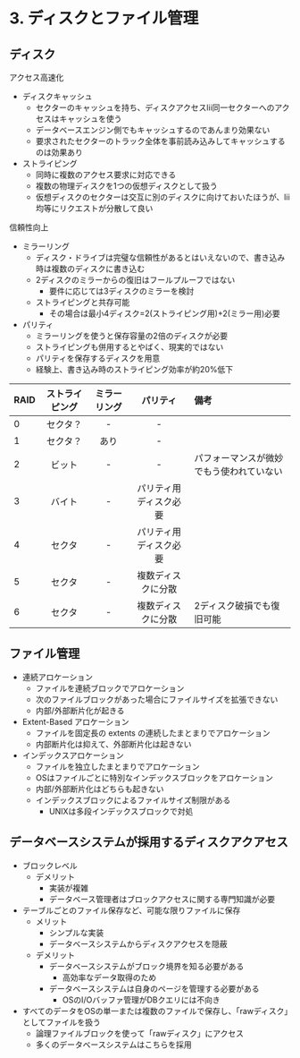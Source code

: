 # 3. ディスクとファイル管理

## ディスク

アクセス高速化

- ディスクキャッシュ
  - セクターのキャッシュを持ち、ディスクアクセスlii同一セクターへのアクセスはキャッシュを使う
  - データベースエンジン側でもキャッシュするのであんまり効果ない
  - 要求されたセクターのトラック全体を事前読み込みしてキャッシュするのは効果あり
- ストライピング
  - 同時に複数のアクセス要求に対応できる
  - 複数の物理ディスクを1つの仮想ディスクとして扱う
  - 仮想ディスクのセクターは交互に別のディスクに向けておいたほうが、lii均等にリクエストが分散して良い

信頼性向上

- ミラーリング
  - ディスク・ドライブは完璧な信頼性があるとはいえないので、書き込み時は複数のディスクに書き込む
  - 2ディスクのミラーからの復旧はフールプルーフではない
    - 要件に応じては3ディスクのミラーを検討
  - ストライピングと共存可能
    - その場合は最小4ディスク=2(ストライピング用)+2(ミラー用)必要
- パリティ
  - ミラーリングを使うと保存容量の2倍のディスクが必要
  - ストライピングも併用するとやばく、現実的ではない
  - パリティを保存するディスクを用意
  - 経験上、書き込み時のストライピング効率が約20%低下

|RAID|ストライピング|ミラーリング|パリティ|備考|
|:--|:--:|:--:|:--:|:--|
|0|セクタ？|-|-||
|1|セクタ？|あり|-||
|2|ビット|-|-|パフォーマンスが微妙でもう使われていない|
|3|バイト|-|パリティ用ディスク必要||
|4|セクタ|-|パリティ用ディスク必要||
|5|セクタ|-|複数ディスクに分散||
|6|セクタ|-|複数ディスクに分散|2ディスク破損でも復旧可能|

## ファイル管理

- 連続アロケーション
  - ファイルを連続ブロックでアロケーション
  - 次のファイルブロックがあった場合にファイルサイズを拡張できない
  - 内部/外部断片化が起きる
- Extent-Based アロケーション
  - ファイルを固定長の extents の連続したまとまりでアロケーション
  - 内部断片化は抑えて、外部断片化は起きない
- インデックスアロケーション
  - ファイルを独立したまとまりでアロケーション
  - OSはファイルごとに特別なインデックスブロックをアロケーション
  - 内部/外部断片化はどちらも起きない
  - インデックスブロックによるファイルサイズ制限がある
    - UNIXは多段インデックスブロックで対処

## データベースシステムが採用するディスクアクアセス

- ブロックレベル
  - デメリット
    - 実装が複雑
    - データベース管理者はブロックアクセスに関する専門知識が必要
- テーブルごとのファイル保存など、可能な限りファイルに保存
  - メリット
    - シンプルな実装
    - データベースシステムからディスクアクセスを隠蔽
  - デメリット
    - データベースシステムがブロック境界を知る必要がある
      - 高効率なデータ取得のため
    - データベースシステムは自身のページを管理する必要がある
      - OSのI/Oバッファ管理がDBクエリには不向き
- すべてのデータをOSの単一または複数のファイルで保存し、「rawディスク」としてファイルを扱う
  - 論理ファイルブロックを使って「rawディスク」にアクセス
  - 多くのデータベースシステムはこちらを採用

